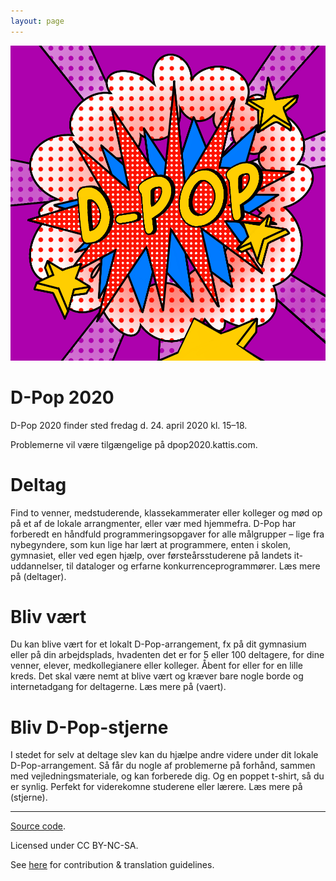 ```yaml
---
layout: page
---
```


<img src="static/media/img/IMG_0843.PNG" alt="hi" class="inline"/>

# D-Pop 2020

D-Pop 2020 finder sted fredag d. 24. april 2020 kl. 15–18.

Problemerne vil være tilgængelige på dpop2020.kattis.com.

# Deltag

Find to venner, medstuderende, klassekammerater eller kolleger og mød op på et af de lokale arrangmenter, eller vær med hjemmefra. 
D-Pop har forberedt en håndfuld programmeringsopgaver for alle målgrupper – lige fra nybegyndere, som kun lige har lært at programmere, enten i skolen, gymnasiet, eller ved egen hjælp, over førsteårsstuderene på landets it-uddannelser, til dataloger og erfarne konkurrenceprogrammører.
Læs mere på (deltager).

# Bliv vært

Du kan blive vært for et lokalt D-Pop-arrangement, fx på dit gymnasium eller på din arbejdsplads, hvadenten det er for 5 eller 100 deltagere, for dine venner, elever, medkollegianere eller kolleger.
Åbent for eller for en lille kreds.
Det skal være nemt at blive vært og kræver bare nogle borde og internetadgang for deltagerne.
Læs mere på (vaert).

# Bliv D-Pop-stjerne

I stedet for selv at deltage slev kan du hjælpe andre videre under dit lokale D-Pop-arrangement.
Så får du nogle af problemerne på forhånd, sammen med vejledningsmateriale, og kan forberede dig.
Og en poppet t-shirt, så du er synlig.
Perfekt for viderekomne studerene eller lærere.
Læs mere på (stjerne).

---

<div class="small center">
<p><a href="https://github.com/d-pop/d-pop.github.io">Source code</a>.</p>
<p>Licensed under CC BY-NC-SA.</p>
<p>See <a href="/license">here</a> for contribution &amp; translation guidelines.</p>
</div>

